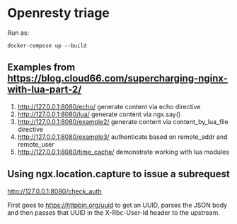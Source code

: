 # Openresty triage

Run as:

```
docker-compose up --build
```

## Examples from https://blog.cloud66.com/supercharging-nginx-with-lua-part-2/

1. http://127.0.0.1:8080/echo/ generate content via echo directive
2. http://127.0.0.1:8080/lua/ generate content via ngx.say()
3. http://127.0.0.1:8080/example2/ generate content via content_by_lua_file directive
4. http://127.0.0.1:8080/example3/ authenticate based on remote_addr and remote_user
5. http://127.0.0.1:8080/time_cache/ demonstrate working with lua modules

## Using ngx.location.capture to issue a subrequest

http://127.0.0.1:8080/check_auth 

First goes to https://httpbin.org/uuid to get an UUID, parses the JSON body and then passes that UUID in the X-Rbc-User-Id header to the upstream. 

